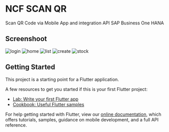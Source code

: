 # NCF SCAN QR 

Scan QR Code via Mobile App and integration API SAP Business One HANA

## Screenshoot

![login](https://user-images.githubusercontent.com/49827113/74495045-3e7e8380-4f09-11ea-9622-532e58ad01fd.png)
![home](https://user-images.githubusercontent.com/49827113/74495066-53f3ad80-4f09-11ea-9cae-976ad479d1ec.png)
![list](https://user-images.githubusercontent.com/49827113/74495072-56ee9e00-4f09-11ea-915e-27ea9691a61e.png)
![create](https://user-images.githubusercontent.com/49827113/74495540-ad101100-4f0a-11ea-8238-2df68c6b0d75.png)
![stock](https://user-images.githubusercontent.com/49827113/74495696-227be180-4f0b-11ea-9068-adfbae1eb951.png)

## Getting Started

This project is a starting point for a Flutter application.

A few resources to get you started if this is your first Flutter project:

- [Lab: Write your first Flutter app](https://flutter.dev/docs/get-started/codelab)
- [Cookbook: Useful Flutter samples](https://flutter.dev/docs/cookbook)

For help getting started with Flutter, view our
[online documentation](https://flutter.dev/docs), which offers tutorials,
samples, guidance on mobile development, and a full API reference.
